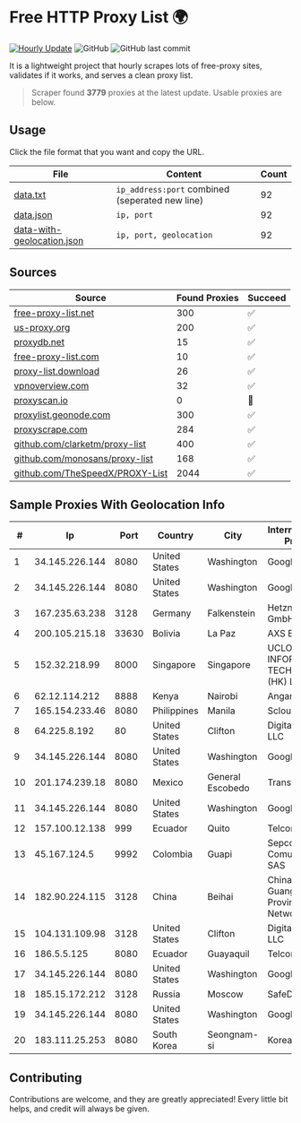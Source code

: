 
# Free HTTP Proxy List 🌍

[![Hourly Update](https://github.com/mertguvencli/http-proxy-list/actions/workflows/main.yml/badge.svg?branch=main)](https://github.com/mertguvencli/http-proxy-list/actions/workflows/main.yml)
![GitHub](https://img.shields.io/github/license/mertguvencli/http-proxy-list)
![GitHub last commit](https://img.shields.io/github/last-commit/mertguvencli/http-proxy-list)

It is a lightweight project that hourly scrapes lots of free-proxy sites, validates if it works, and serves a clean proxy list.


> Scraper found **3779** proxies at the latest update. Usable proxies are below.

## Usage

Click the file format that you want and copy the URL.


|File|Content|Count|
|----|-------|-----|
|[data.txt](https://raw.githubusercontent.com/mertguvencli/http-proxy-list/main/proxy-list/data.txt)|`ip_address:port` combined (seperated new line)|92|
|[data.json](https://raw.githubusercontent.com/mertguvencli/http-proxy-list/main/proxy-list/data.json)|`ip, port`|92|
|[data-with-geolocation.json](https://raw.githubusercontent.com/mertguvencli/http-proxy-list/main/proxy-list/data-with-geolocation.json)|`ip, port, geolocation`|92|

## Sources

|Source|Found Proxies|Succeed|
|------|-------------|-------|
|[free-proxy-list.net](https://free-proxy-list.net)|300|✅|
|[us-proxy.org](https://www.us-proxy.org)|200|✅|
|[proxydb.net](http://proxydb.net)|15|✅|
|[free-proxy-list.com](https://free-proxy-list.com/?page=&port=&type%5B%5D=http&type%5B%5D=https&up_time=0&search=Search)|10|✅|
|[proxy-list.download](https://www.proxy-list.download/HTTP)|26|✅|
|[vpnoverview.com](https://vpnoverview.com/privacy/anonymous-browsing/free-proxy-servers)|32|✅|
|[proxyscan.io](https://www.proxyscan.io)|0|🚫|
|[proxylist.geonode.com](https://proxylist.geonode.com/api/proxy-list?limit=300&page=1&sort_by=lastChecked&sort_type=desc&protocols=http,https)|300|✅|
|[proxyscrape.com](https://api.proxyscrape.com/v2/?request=displayproxies&protocol=http&timeout=10000&country=all&ssl=all&anonymity=all)|284|✅|
|[github.com/clarketm/proxy-list](https://raw.githubusercontent.com/clarketm/proxy-list/master/proxy-list-raw.txt)|400|✅|
|[github.com/monosans/proxy-list](https://raw.githubusercontent.com/monosans/proxy-list/main/proxies/http.txt)|168|✅|
|[github.com/TheSpeedX/PROXY-List](https://raw.githubusercontent.com/TheSpeedX/PROXY-List/master/http.txt)|2044|✅|


## Sample Proxies With Geolocation Info

|#|Ip|Port|Country|City|Internet Service Provider|
|-|--|----|-------|----|-------------------------|
|1|34.145.226.144|8080|United States|Washington|Google LLC|
|2|34.145.226.144|8080|United States|Washington|Google LLC|
|3|167.235.63.238|3128|Germany|Falkenstein|Hetzner Online GmbH|
|4|200.105.215.18|33630|Bolivia|La Paz|AXS Bolivia S. A.|
|5|152.32.218.99|8000|Singapore|Singapore|UCLOUD INFORMATION TECHNOLOGY (HK) LIMITED|
|6|62.12.114.212|8888|Kenya|Nairobi|Angani-Zone1|
|7|165.154.233.46|8080|Philippines|Manila|Scloud Pte Ltd|
|8|64.225.8.192|80|United States|Clifton|DigitalOcean, LLC|
|9|34.145.226.144|8080|United States|Washington|Google LLC|
|10|201.174.239.18|8080|Mexico|General Escobedo|Transtelco Inc|
|11|34.145.226.144|8080|United States|Washington|Google LLC|
|12|157.100.12.138|999|Ecuador|Quito|Telconet S.A|
|13|45.167.124.5|9992|Colombia|Guapi|Sepcom Comunicaciones SAS|
|14|182.90.224.115|3128|China|Beihai|China Unicom Guangxi Province Network|
|15|104.131.109.98|3128|United States|Clifton|DigitalOcean, LLC|
|16|186.5.5.125|8080|Ecuador|Guayaquil|Telconet S.A|
|17|34.145.226.144|8080|United States|Washington|Google LLC|
|18|185.15.172.212|3128|Russia|Moscow|SafeData LLC|
|19|34.145.226.144|8080|United States|Washington|Google LLC|
|20|183.111.25.253|8080|South Korea|Seongnam-si|Korea Telecom|



## Contributing

Contributions are welcome, and they are greatly appreciated! Every
little bit helps, and credit will always be given.

